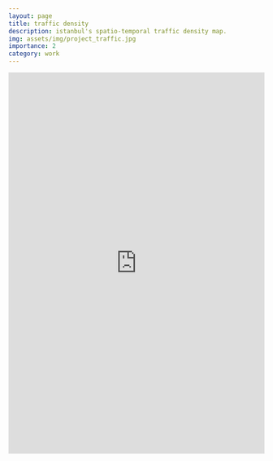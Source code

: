 ```yaml
---
layout: page
title: traffic density
description: istanbul's spatio-temporal traffic density map.
img: assets/img/project_traffic.jpg
importance: 2
category: work
---
```


<iframe width="100%" height="750" src="https://studio.foursquare.com/public/462775d9-d5fc-41a5-976d-e912fa06641d/embed" frameborder="0" allowfullscreen></iframe>
